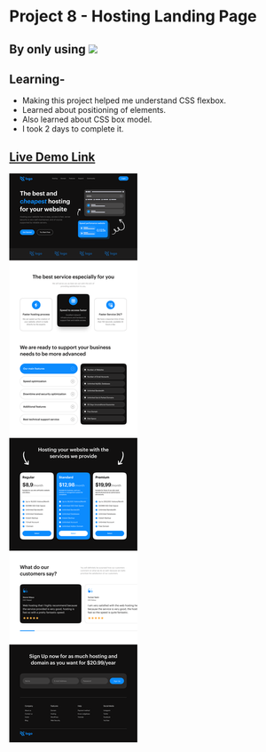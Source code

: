 # Project 8 - Hosting Landing Page
## By only using  ![](https://img.shields.io/badge/HTML-CSS-blue)
## Learning-
- Making this project helped me understand CSS flexbox.
- Learned about positioning of elements.
- Also learned about CSS box model.
- I took 2 days to complete it.

## [Live Demo Link](https://luxury-kringle-9e6880.netlify.app/)

![Project](./Hosting%20Landing%20Page.png)



 